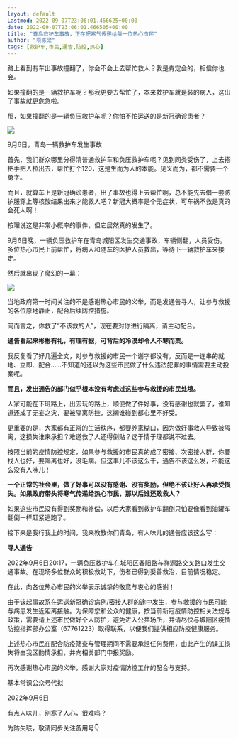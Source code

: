 ```yaml
---
layout: default
Lastmod: 2022-09-07T23:06:01.466625+00:00
date: 2022-09-07T23:06:01.466505+00:00
title: "青岛救护车事故，正在把寒气传递给每一位热心市民"
author: "项栋梁"
tags: [救护车,市民,通告,防控,热心]
---
```


路上看到有车出事故撞翻了，你会不会上去帮忙救人？我是肯定会的，相信你也会。  

如果撞翻的是一辆救护车呢？那我更要去帮忙了，本来救护车就是装的病人，这出了事故就更危急啦。

那，如果撞翻的是一辆负压救护车呢？你怕不怕运送的是新冠确诊患者？

![](https://images.weserv.nl/?url=https%3A//mmbiz.qpic.cn/mmbiz_png/TP65WXCia4CL8Oe5sYicPGZ31WEtDDuOL2nGhrGdZPTiamGoUDiaEiaGgeMtPnoyTmkBsKNK1nNY1eZGP7mND0sic8RA/640%3Fwx_fmt%3Dpng)

9月6日，青岛一辆救护车发生事故

  

首先，我们群众哪里分得清普通救护车和负压救护车呢？见到同类受伤了，上去搭把手把人拉出去，帮忙打个120，这是生而为人的本能。见义而为，都不需要一个勇字。

而且，就算车上是新冠确诊患者，出了事故也得上去帮忙啊，总不能先去借一套防护服穿上等核酸结果出来才能救人吧？新冠大概率是个无症状，可车祸不救是真的会死人啊！

按理说这是非常小概率的事件，但它居然真的发生了。

9月6日晚，一辆负压救护车在青岛城阳区发生交通事故，车辆侧翻，人员受伤。多位热心市民上前帮忙，将病人和随车的医护人员救出，等待下一辆救护车来接走。

然后就出现了魔幻的一幕：

![](https://images.weserv.nl/?url=https%3A//mmbiz.qpic.cn/mmbiz_jpg/TP65WXCia4CL8Oe5sYicPGZ31WEtDDuOL2NPsxNEBmx82Wf9HyDFWjuxnAjcCe85wM6ENzuZMycLNvVX65mYib2AQ/640%3Fwx_fmt%3Djpeg)

  

当地政府第一时间关注的不是感谢热心市民的义举，而是发通告寻人，让参与救援的各位原地静止，配合后续防控措施。

简而言之，你救了“不该救的人”，现在要对你进行隔离，请主动配合。

**通告看起来彬彬有礼，有理有据，可背后的冷漠却令人不寒而栗。**

我反复看了好几遍全文，对参与救援的市民一个谢字都没有。反而是一连串的就地、立即、配合……不知道的还以为这些市民做了什么违法犯罪的事情需要主动投案呢。

**而且，发出通告的部门似乎根本没有考虑过这些参与救援的市民处境。**

人家可能在下班路上，出去玩的路上，顺便做了件好事，没有感谢也就罢了，谁知道还成了无妄之灾，要被隔离防控，这搁谁碰到都心里不好受。

更重要的是，大家都有正常的生活秩序，都要养家糊口，因为做好事救人导致被隔离，这损失谁来承担？难道救了人还得倒贴？这于情于理都说不过去。

按照当前的疫情防控规定，如果参与救援的市民真的成了密接、次密接人群，你要找人也好，要隔离也好，没毛病。但这事儿不该这么干，通告不该这么发，不能这么没有人味儿！

**一个正常的社会里，做了好事可以没有感谢、没有奖励，但绝不该让好人再承受损失。如果政府带头将寒气传递给热心市民，那以后谁还敢救人？**

如果这些市民没有得到奖励和补偿，以后大家看到救护车翻倒只怕要像看到油罐车翻倒一样赶紧逃跑了。

接下来是我行我上的时间，我来教教你们青岛，有人味儿的通告应该这么写：

**寻人通告**

2022年9月6日20:17，一辆负压救护车在城阳区春阳路与祥源路交叉路口发生交通事故。在现场多位群众的积极救助下，伤者已得到妥善救治，目前情况稳定。

在此，向各位热心市民的义举表示诚挚的敬意与衷心的感谢！

由于该起事故系在运送新冠确诊病例/密接人群的途中发生，参与救援的市民可能与病患发生近距离接触。为保障您和公众的健康，按当前新冠疫情防控相关法规与政策，需要请上述市民做好个人防护，避免进入公共场所，并请尽快与城阳区疫情防控指挥部办公室（67761223）取得联系，以便我们提供相应防疫健康服务。

上述热心市民在配合防疫筛查与管理期间不需要承担任何费用，由此产生的误工损失将由我区酌情承担，并向相关部门申报奖励。

再次感谢热心市民的义举，感谢大家对疫情防控工作的配合与支持。

基本常识公众号代拟

2022年9月6日

  

有点人味儿，别寒了人心，很难吗？  

  

  

为防失联，敬请同步关注备用号👇

